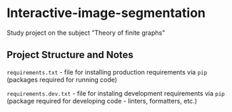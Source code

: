 # Interactive-image-segmentation

Study project on the subject "Theory of finite graphs"

## Project Structure and Notes

`requirements.txt` - file for installing production requirements via `pip` (packages required for running code)

`requirements.dev.txt` - file for instaling development requirements via 
`pip` (package required for developing code - linters, formatters, etc.)
